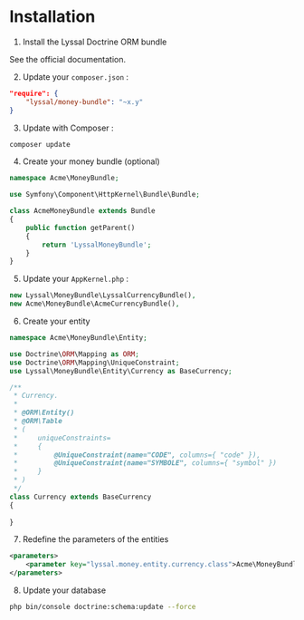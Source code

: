 # Installation

1. Install the Lyssal Doctrine ORM bundle

See the official documentation.

2. Update your `composer.json` :

```json
"require": {
    "lyssal/money-bundle": "~x.y"
}
```

3. Update with Composer :

```sh
composer update
```

4. Create your money bundle (optional)

```php
namespace Acme\MoneyBundle;

use Symfony\Component\HttpKernel\Bundle\Bundle;

class AcmeMoneyBundle extends Bundle
{
    public function getParent()
    {
        return 'LyssalMoneyBundle';
    }
}
```

5. Update your `AppKernel.php` :

```php
new Lyssal\MoneyBundle\LyssalCurrencyBundle(),
new Acme\MoneyBundle\AcmeCurrencyBundle(),
```

6. Create your entity

```php
namespace Acme\MoneyBundle\Entity;

use Doctrine\ORM\Mapping as ORM;
use Doctrine\ORM\Mapping\UniqueConstraint;
use Lyssal\MoneyBundle\Entity\Currency as BaseCurrency;

/**
 * Currency.
 * 
 * @ORM\Entity()
 * @ORM\Table
 * (
 *     uniqueConstraints=
 *     {
 *         @UniqueConstraint(name="CODE", columns={ "code" }),
 *         @UniqueConstraint(name="SYMBOLE", columns={ "symbol" })
 *     }
 * )
 */
class Currency extends BaseCurrency
{
    
}
```

7. Redefine the parameters of the entities

```xml
<parameters>
    <parameter key="lyssal.money.entity.currency.class">Acme\MoneyBundle\Entity\Currency</parameter>
</parameters>
```

8. Update your database

```sh
php bin/console doctrine:schema:update --force
```
